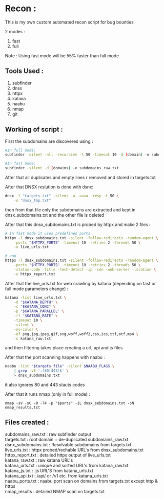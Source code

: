 # Recon :
This is my own custom automated recon script for bug bounties

2 modes :
1. fast
2. full

Note : Using fast mode will be 55% faster than full mode



## Tools Used :
1. subfinder<br>
2. dnsx<br>
3. httpx<br>
4. katana<br>
5. naabu<br>
6. nmap<br>
7. git<br>



## Working of script :
First the subdomains are discovered using :
```bash
#In full mode:
subfinder -silent -all -recursive -t 50 -timeout 10 -d (domain) -o subdomains_raw.txt

#In fast mode:
subfinder -silent -d (domains) -o subdomains_raw.txt
```

After that all duplicates and empty lines r removed and stored in targets.txt

After that DNSX reslution is done with dsnx:
```bash
dnsx -l "targets.txt" -silent -a -aaaa -resp -t 50 \
    -o "dnsx_tmp.txt"
```
then from that file only the subdomains are extracted and kept in dnsx_subdomains.txt and the other file is deleted

After that this dnsx_subdomains.txt is probed by httpx and make 2 files :
```bash
# In fast mode it uses predefined ports
httpx -l dnsx_subdomains.txt -silent -follow-redirects -random-agent \
    -ports "$HTTPX_PORTS" -timeout 10 -retries 2 -threads 50 \
    -o live_urls.txt

# and 
httpx -l dnsx_subdomains.txt -silent -follow-redirects -random-agent \
    -ports "$HTTPX_PORTS" -timeout 10 -retries 2 -threads 50 \
    -status-code -title -tech-detect -ip -cdn -web-server -location \
    -o httpx_report.txt
```

After that the live_urls.txt for web crawling by katana (depending on fast or full mode parameters change) :
```bash
katana -list live_urls.txt \
    -d "$KATANA_DEPTH" \
    -c "$KATANA_CONC" \
    -p "$KATANA_PARALLEL" \
    -rl "$KATANA_RATE" \
    -timeout 10 \
    -silent \
    -no-color \
    -ef png,jpg,jpeg,gif,svg,woff,woff2,css,ico,ttf,otf,mp4 \
    -o katana_raw.txt
```
and then filtering takes place creating a url, api and js files

After that the port scanning happens with naabu :
```bash
naabu -list "$targets_file" -silent $NAABU_FLAGS \
    | grep -vE ':(80|443)$' \
    > dnsx_subdomains.txt
```
it also ignores 80 and 443 stauts codes


After that it runs nmap (only in full mode) :
```shell
nmap -sV -sC -O -T4 -p "$ports" -iL dnsx_subdomains.txt -oN nmap_results.txt
```


## Files created :

subdomains_raw.txt : raw subfinder output <br>
targets.txt : root domain + de-duplicated subdomains_raw.txt <br>
dsnx_subdomains.txt : Resolvable subdomains from targets.txt <br>
live_urls.txt : httpx probed/rechable URL's from dnsx_subdomains.txt <br>
httpx_report.txt : detailed httpx output of live_urls.txt <br>
katana_raw.txt : raw katana URL's <br>
katana_urls.txt : unique and sorted URL's from katana_raw.txt <br>
katana_js.txt : .js URL'S from katana_urls.txt <br>
katana_api.txt : /api/ or /v1 etc. from katana_urls.txt <br>
naabu_ports.txt : naabu port scan on domains from targets.txt except http & https <br>
nmap_results : detailed NMAP scan on targets.txt <br>
